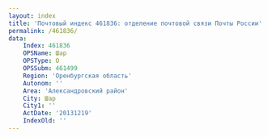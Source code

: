```yaml
---
layout: index
title: 'Почтовый индекс 461836: отделение почтовой связи Почты России'
permalink: /461836/
data:
    Index: 461836
    OPSName: Шар
    OPSType: О
    OPSSubm: 461499
    Region: 'Оренбургская область'
    Autonom: ''
    Area: 'Александровский район'
    City: Шар
    City1: ''
    ActDate: '20131219'
    IndexOld: ''
---
```

